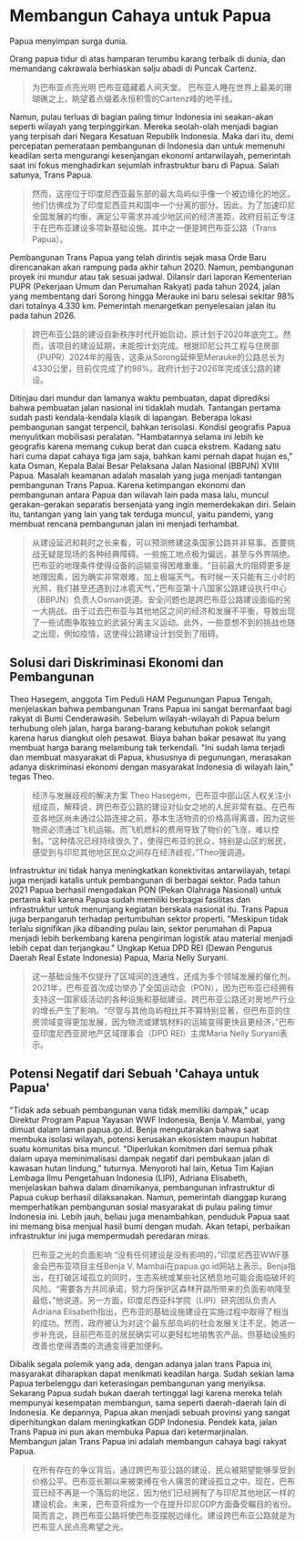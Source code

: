 # Membangun Cahaya untuk Papua

Papua menyimpan surga dunia.

Orang papua tidur di atas hamparan terumbu karang terbaik di dunia, dan memandang cakrawala berhiaskan salju abadi di Puncak Cartenz.

> 为巴布亚点亮光明
> 巴布亚蕴藏着人间天堂。
> 巴布亚人睡在世界上最美的珊瑚礁之上，眺望着点缀着永恒积雪的Cartenz峰的地平线。

Namun, pulau terluas di bagian paling timur Indonesia ini seakan-akan seperti wilayah yang terpinggirkan. Mereka seolah-olah menjadi bagian yang terpisah dari Negara Kesatuan Republik Indonesia. Maka dari itu, demi percepatan pemerataan pembangunan di Indonesia dan untuk memenuhi keadilan serta mengurangi kesenjangan ekonomi antarwilayah, pemerintah saat ini fokus menghadirkan sejumlah infrastruktur baru di Papua. Salah satunya, Trans Papua.

> 然而，这座位于印度尼西亚最东部的最大岛屿似乎像一个被边缘化的地区。他们仿佛成为了印度尼西亚共和国中一个分离的部分。因此，为了加速印尼全国发展的均衡，满足公平需求并减少地区间的经济差距，政府目前正专注于在巴布亚建设多项新基础设施。其中之一便是跨巴布亚公路（Trans Papua）。

Pembangunan Trans Papua yang telah dirintis sejak masa Orde Baru direncanakan akan rampung pada akhir tahun 2020. Namun, pembangunan proyek ini mundur atau tak sesuai jadwal. Dilansir dari laporan Kementerian PUPR (Pekerjaan Umum dan Perumahan Rakyat) pada tahun 2024, jalan yang membentang dari Sorong hingga Merauke ini baru selesai sekitar 98% dari totalnya 4.330 km. Pemerintah menargetkan penyelesaian jalan itu pada tahun 2026.

> 跨巴布亚公路的建设自新秩序时代开始启动，原计划于2020年底完工。然而，该项目的建设延期，未能按计划完成。根据印尼公共工程与住房部（PUPR）2024年的报告，这条从Sorong延伸至Merauke的公路总长为4330公里，目前仅完成了约98%。政府计划于2026年完成该公路的建设。

Ditinjau dari mundur dan lamanya waktu pembuatan, dapat diprediksi bahwa pembuatan jalan nasional ini tidaklah mudah. Tantangan pertama sudah pasti kendala-kendala klasik di lapangan. Beberapa lokasi pembangunan sangat terpencil, bahkan terisolasi. Kondisi geografis Papua menyulitkan mobilisasi peralatan. "Hambatannya selama ini lebih ke geografis karena memang cukup berat dan cuaca ekstrem. Kadang satu hari cuma dapat cahaya tiga jam saja, bahkan kami pernah dapat hujan es," kata Osman, Kepala Balai Besar Pelaksana Jalan Nasional (BBPJN) XVIII Papua. Masalah keamanan adalah masalah yang juga menjadi tantangan pembangunan Trans Papua. Karena ketimpangan ekonomi dan pembangunan antara Papua dan wilavah lain pada masa lalu, muncul gerakan-gerakan separatis bersenjata yang ingin memerdekakan diri. Selain itu, tantangan yang lain yang tak terduga muncul, yaitu pandemi, yang membuat rencana pembangunan jalan ini menjadi terhambat.

> 从建设延迟和耗时之长来看，可以预测修建这条国家公路并非易事。首要挑战无疑是现场的各种经典障碍。一些施工地点极为偏远，甚至与外界隔绝。巴布亚的地理条件使得设备的运输变得困难重重。“目前最大的阻碍更多是地理因素，因为确实非常艰难，加上极端天气。有时候一天只能有三小时的光照，我们甚至还遇到过冰雹天气，”巴布亚第十八国家公路建设执行中心（BBPJN）负责人Osman说道。安全问题也是跨巴布亚公路建设面临的另一大挑战。由于过去巴布亚与其他地区之间的经济和发展不平衡，导致出现了一些试图争取独立的武装分离主义运动。此外，一些意想不到的挑战也随之出现，例如疫情，这使得公路建设计划受到了阻碍。

## Solusi dari Diskriminasi Ekonomi dan Pembangunan

Theo Hasegem, anggota Tim Peduli HAM Pegunungan Papua Tengah, menjelaskan bahwa pembangunan Trans Papua ini sangat bermanfaat bagi rakyat di Bumi Cenderawasih. Sebelum wilayah-wilayah di Papua belum terhubung oleh jalan, harga barang-barang kebutuhan pokok selangit karena harus diangkut oleh pesawat. Biaya bahan bakar pesawat itu yang membuat harga barang melambung tak terkendali. "Ini sudah lama terjadi dan membuat masyarakat di Papua, khususnya di pegunungan, merasakan adanya diskriminasi ekonomi dengan masyarakat Indonesia di wilayah lain," tegas Theo.

> 经济与发展歧视的解决方案
> Theo Hasegem，巴布亚中部山区人权关注小组成员，解释说，跨巴布亚公路的建设对仙女之地的人民非常有益。在巴布亚各地区尚未通过公路连接之前，基本生活物资的价格高得离谱，因为这些物资必须通过飞机运输。而飞机燃料的费用导致了物价的飞涨，难以控制。“这种情况已经持续很久了，使得巴布亚的民众，特别是山区的居民，感受到与印尼其他地区民众之间存在经济歧视，”Theo强调道。

Infrastruktur ini tidak hanya meningkatkan konektivitas antarwilayah, tetapi juga menjadi katalis untuk pembangunan di berbagai sektor. Pada tahun 2021 Papua berhasil mengadakan PON (Pekan Olahraga Nasional) untuk pertama kali karena Papua sudah memiliki berbagai fasilitas dan infrastruktur untuk menunjang kegiatan berskala nasional itu. Trans Papua juga berpangaruh terhadap pertumbuhan sektor properti. "Meskipun tidak terlalu signifikan jika dibanding pulau lain, sektor perumahan di Papua menjadi lebih berkembang karena pengiriman logistik atau material menjadi lebih cepat dan terjangkau." Ungkap Ketua DPD REI (Dewan Pengurus Daerah Real Estate Indonesia) Papua, Maria Nelly Suryani.

> 这一基础设施不仅提升了区域间的连通性，还成为多个领域发展的催化剂。2021年，巴布亚首次成功举办了全国运动会（PON），因为巴布亚已经拥有支持这一国家级活动的各种设施和基础建设。跨巴布亚公路还对房地产行业的增长产生了影响。“尽管与其他岛屿相比并不算特别显著，但巴布亚的住房领域变得更加发展，因为物流或建筑材料的运输变得更快且更经济，”巴布亚印度尼西亚房地产区域理事会（DPD REI）主席Maria Nelly Suryani表示。

## Potensi Negatif dari Sebuah 'Cahaya untuk Papua'

"Tidak ada sebuah pembangunan vana tidak memiliki dampak," ucap Direktur Program Papua Yayasan WWF Indonesia, Benja V. Mambai, yang dimuat dalam laman papua.go.id. Benja mengutarakan bahwa saat membuka isolasi wilayah, potensi kerusakan ekosistem maupun habitat suatu komunitas bisa muncul. "Diperlukan komitmen dari semua pihak dalam upaya meminimalisasi dampak negatif dari pembukaan jalan di kawasan hutan lindung," tuturnya. Menyoroti hal lain, Ketua Tim Kajian Lembaga Ilmu Pengetahuan Indonesia (LIPI), Adriana Elisabeth, menjelaskan bahwa dalam dinamikanya, pembangunan infrastruktur di Papua cukup berhasil dilaksanakan. Namun, pemerintah dianggap kurang memperhatikan pembangunan sosial masyarakat di pulau paling timur Indonesia ini. Lebih jauh, beliau juga menambahkan, penduduk Papua saat ini memang bisa menjual hasil bumi dengan mudah. Akan tetapi, perbaikan infrastruktur ini juga mempermudah peredaran miras.

> 巴布亚之光的负面影响
> “没有任何建设是没有影响的，”印度尼西亚WWF基金会巴布亚项目主任Benja V. Mambai在papua.go.id网站上表示。Benja指出，在打破区域孤立的同时，生态系统或某些社区栖息地可能会面临破坏的风险。“需要各方共同承诺，努力将保护区森林开路所带来的负面影响降至最低，”他说道。另一方面，印度尼西亚科学院（LIPI）研究团队负责人Adriana Elisabeth指出，巴布亚的基础设施建设在实施过程中取得了相当的成功。然而，政府被认为对这个最东部岛屿的社会发展关注不足。她进一步补充说，目前巴布亚的居民确实可以更轻松地销售农产品，但基础设施的改善也使得酒类的流通变得更加便利。

Dibalik segala polemik yang ada, dengan adanya jalan trans Papua ini, masyarakat diharapkan dapat menikmati keadilan harga. Sudah sekian lama Papua terbelenggu dari keterasingan pembangunan yang menyiksa. Sekarang Papua sudah bukan daerah tertinggal lagi karena mereka telah mempunyai kesempatan membangun, sama seperti daerah-daerah lain di Indonesia. Ke depannya, Papua akan menjadi sebuah provinsi yang sangat diperhitungkan dalam meningkatkan GDP Indonesia. Pendek kata, jalan Trans Papua ini pun akan membuka Papua dari ketermarjinalan. Membangun jalan Trans Papua ini adalah membangun cahaya bagi rakyat Papua.

> 在所有存在的争议背后，通过跨巴布亚公路的建设，民众被期望能够享受到价格公平。巴布亚长期以来被束缚在令人痛苦的建设孤立之中。现在，巴布亚已经不再是一个落后的地区，因为他们已经拥有了与印尼其他地区一样的建设机会。未来，巴布亚将成为一个在提升印尼GDP方面备受瞩目的省份。简而言之，跨巴布亚公路将使巴布亚摆脱边缘化。建设跨巴布亚公路就是为巴布亚人民点亮希望之光。
